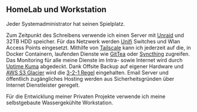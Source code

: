 ## HomeLab und Workstation

Jeder Systemadministrator hat seinen Spielplatz.

Zum Zeitpunkt des Schreibens verwende ich einen Server mit [Unraid](https://unraid.net/) und 32TB HDD speicher. Für das Netzwerk werden [Unifi](https://www.ui.com/) Switches und Wlan Access Points eingesetzt. Mithilfe von [Tailscale](https://tailscale.com/) kann ich jederzeit auf die, in Docker Containern, laufenden Dienste wie [GitTea](https://gitea.io/en-us/) oder [Syncthing](https://syncthing.net/) zugreifen. Das Monitoring für alle meine Dienste im Intra- sowie Internet wird durch [Uptime Kuma](https://github.com/louislam/uptime-kuma) abgedeckt. Dank Offsite Backup auf eigener Hardware und [AWS S3 Glacier](https://aws.amazon.com/s3/storage-classes/glacier/) wird die [3-2-1 Regel](https://www.veeam.com/blog/321-backup-rule.html) eingehalten. Email Server und öffentlich zugängliches Hosting werden aus Sicherheitsgründen über Internet Dienstleister geregelt.

Für die Entwicklung meiner Privaten Projekte verwende ich meine selbstgebaute Wassergekühlte Workstation.

<gallery src="4_homelab_gallery.json"></gallery>